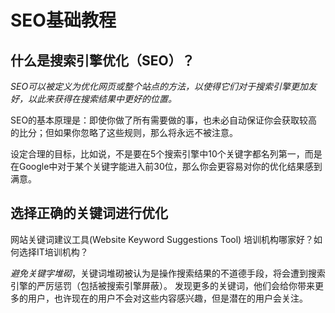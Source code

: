 SEO基础教程
=======================

什么是搜索引擎优化（SEO）？
---------------------

*SEO可以被定义为优化网页或整个站点的方法，以使得它们对于搜索引擎更加友好，以此来获得在搜索结果中更好的位置。*

SEO的基本原理是：即使你做了所有需要做的事，也未必自动保证你会获取较高的比分；但如果你忽略了这些规则，那么将永远不被注意。

设定合理的目标，比如说，不是要在5个搜索引擎中10个关键字都名列第一，而是在Google中对于某个关键字能进入前30位，那么你会更容易对你的优化结果感到满意。


选择正确的关键词进行优化
-----------------------

网站关键词建议工具(Website Keyword Suggestions Tool)
培训机构哪家好？如何选择IT培训机构？

*避免关键字堆砌*，关键词堆砌被认为是操作搜索结果的不道德手段，将会遭到搜索引擎的严厉惩罚（包括被搜索引擎屏蔽）。
发现更多的关键词，他们会给你带来更多的用户，也许现在的用户不会对这些内容感兴趣，但是潜在的用户会关注。